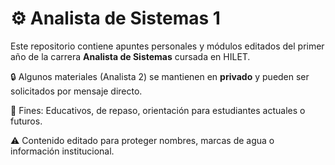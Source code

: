 # ⚙️ Analista de Sistemas 1

Este repositorio contiene apuntes personales y módulos editados del primer año de la carrera **Analista de Sistemas** cursada en HILET. 

🔒 Algunos materiales (Analista 2) se mantienen en **privado** y pueden ser solicitados por mensaje directo.

📓 Fines: Educativos, de repaso, orientación para estudiantes actuales o futuros.

⚠️ Contenido editado para proteger nombres, marcas de agua o información institucional.

